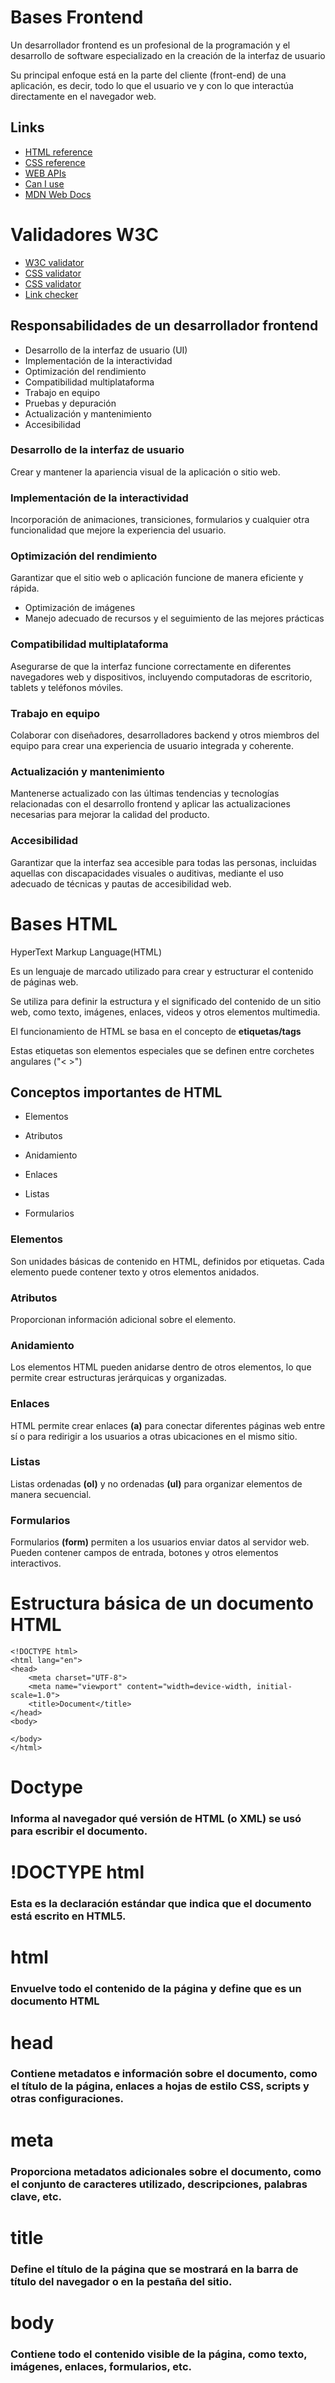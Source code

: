 # Bases Frontend

Un desarrollador frontend es un profesional de la programación y el desarrollo de software especializado en la creación de la interfaz de usuario

Su principal enfoque está en la parte del cliente (front-end) de una aplicación, es decir, todo lo que el usuario ve y con lo que interactúa directamente en el navegador web.

## Links

- [HTML reference](https://developer.mozilla.org/en-US/docs/Web/HTML/Element)
- [CSS reference](https://developer.mozilla.org/en-US/docs/Web/CSS/Reference#Keyword_index)
- [WEB APIs](https://developer.mozilla.org/en-US/docs/Web/API)
- [Can I use](https://caniuse.com/)
- [MDN Web Docs](https://developer.mozilla.org/en-US/)

# Validadores W3C

- [W3C validator](https://validator.w3.org) 
- [CSS validator](https://jigsaw.w3.org/css-validator)
- [CSS validator](https://jigsaw.w3.org/css-validator)
- [Link checker](https://validator.w3.org/checklink)


##  Responsabilidades de un desarrollador frontend 

- Desarrollo de la interfaz de usuario (UI)
- Implementación de la interactividad 
- Optimización del rendimiento
- Compatibilidad multiplataforma
- Trabajo en equipo
- Pruebas y depuración
- Actualización y mantenimiento
- Accesibilidad


### Desarrollo de la interfaz de usuario

Crear y mantener la apariencia visual de la aplicación o sitio web.

### Implementación de la interactividad

Incorporación de animaciones, transiciones, formularios y cualquier otra funcionalidad que mejore la experiencia del usuario.

### Optimización del rendimiento

Garantizar que el sitio web o aplicación funcione de manera eficiente y rápida. 

- Optimización de imágenes
- Manejo adecuado de recursos y el seguimiento de las mejores prácticas 

### Compatibilidad multiplataforma 

Asegurarse de que la interfaz funcione correctamente en diferentes navegadores web y dispositivos, incluyendo computadoras de escritorio, tablets y teléfonos móviles.

### Trabajo en equipo

Colaborar con diseñadores, desarrolladores backend y otros miembros del equipo para crear una experiencia de usuario integrada y coherente.

### Actualización y mantenimiento

Mantenerse actualizado con las últimas tendencias y tecnologías relacionadas con el desarrollo frontend y aplicar las actualizaciones necesarias para mejorar la calidad del producto.


###  Accesibilidad

Garantizar que la interfaz sea accesible para todas las personas, incluidas aquellas con discapacidades visuales o auditivas, mediante el uso adecuado de técnicas y pautas de accesibilidad web.


# Bases HTML

HyperText Markup Language(HTML)

Es un lenguaje de marcado utilizado para crear y estructurar el contenido de páginas web.

Se utiliza para definir la estructura y el significado del contenido de un sitio web, como texto, imágenes, enlaces, videos y otros elementos multimedia.

El funcionamiento de HTML se basa en el concepto de **etiquetas/tags**

Estas etiquetas son elementos especiales que se definen entre corchetes angulares ("< >")

## Conceptos importantes de HTML

- Elementos

- Atributos

- Anidamiento

- Enlaces

- Listas

- Formularios


### Elementos

Son unidades básicas de contenido en HTML, definidos por etiquetas. Cada elemento puede contener texto y otros elementos anidados.

### Atributos

Proporcionan información adicional sobre el elemento. 

### Anidamiento

Los elementos HTML pueden anidarse dentro de otros elementos, lo que permite crear estructuras jerárquicas y organizadas.

### Enlaces

HTML permite crear enlaces **(a)** para conectar diferentes páginas web entre sí o para redirigir a los usuarios a otras ubicaciones en el mismo sitio.

### Listas

Listas ordenadas **(ol)** y no ordenadas **(ul)** para organizar elementos de manera secuencial.

### Formularios

Formularios **(form)** permiten a los usuarios enviar datos al servidor web. Pueden contener campos de entrada, botones y otros elementos interactivos.

# Estructura básica de un documento HTML

```
<!DOCTYPE html>
<html lang="en">
<head>
    <meta charset="UTF-8">
    <meta name="viewport" content="width=device-width, initial-scale=1.0">
    <title>Document</title>
</head>
<body>
    
</body>
</html>
```
# Doctype

### Informa al navegador qué versión de HTML (o XML) se usó para escribir el documento.

# !DOCTYPE html 

### Esta es la declaración estándar que indica que el documento está escrito en HTML5.

# html

### Envuelve todo el contenido de la página y define que es un documento HTML

# head 

### Contiene metadatos e información sobre el documento, como el título de la página, enlaces a hojas de estilo CSS, scripts y otras configuraciones.

# meta

### Proporciona metadatos adicionales sobre el documento, como el conjunto de caracteres utilizado, descripciones, palabras clave, etc.

# title

### Define el título de la página que se mostrará en la barra de título del navegador o en la pestaña del sitio.

# body

### Contiene todo el contenido visible de la página, como texto, imágenes, enlaces, formularios, etc.
